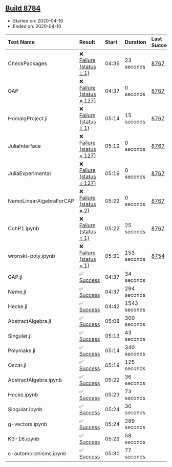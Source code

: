 ## [Build 8784](https://oscarci.mathematik.uni-kl.de/job/oscar/8784/)

* Started on: 2020-04-10
* Ended on: 2020-04-10

| Test Name    | Result | Start | Duration | Last Success | First Failure |
|:-------------|:-------|:------|:---------|:-------------|:--------------|
| CheckPackages | ❌ [Failure (status = 1)](https://oscarci.mathematik.uni-kl.de/job/oscar/8784/artifact/logs/build-8784/CheckPackages.log) | 04:36 | 23 seconds | [8767](https://oscarci.mathematik.uni-kl.de/job/oscar/8767/) | [8768](https://oscarci.mathematik.uni-kl.de/job/oscar/8768/) |
| GAP | ❌ [Failure (status = 127)](https://oscarci.mathematik.uni-kl.de/job/oscar/8784/artifact/logs/build-8784/GAP.log) | 04:37 | 0 seconds | [8767](https://oscarci.mathematik.uni-kl.de/job/oscar/8767/) | [8768](https://oscarci.mathematik.uni-kl.de/job/oscar/8768/) |
| HomalgProject.jl | ❌ [Failure (status = 1)](https://oscarci.mathematik.uni-kl.de/job/oscar/8784/artifact/logs/build-8784/HomalgProject.jl.log) | 05:14 | 15 seconds | [8767](https://oscarci.mathematik.uni-kl.de/job/oscar/8767/) | [8768](https://oscarci.mathematik.uni-kl.de/job/oscar/8768/) |
| JuliaInterface | ❌ [Failure (status = 127)](https://oscarci.mathematik.uni-kl.de/job/oscar/8784/artifact/logs/build-8784/JuliaInterface.log) | 05:19 | 0 seconds | [8767](https://oscarci.mathematik.uni-kl.de/job/oscar/8767/) | [8768](https://oscarci.mathematik.uni-kl.de/job/oscar/8768/) |
| JuliaExperimental | ❌ [Failure (status = 127)](https://oscarci.mathematik.uni-kl.de/job/oscar/8784/artifact/logs/build-8784/JuliaExperimental.log) | 05:19 | 0 seconds | [8767](https://oscarci.mathematik.uni-kl.de/job/oscar/8767/) | [8768](https://oscarci.mathematik.uni-kl.de/job/oscar/8768/) |
| NemoLinearAlgebraForCAP | ❌ [Failure (status = 2)](https://oscarci.mathematik.uni-kl.de/job/oscar/8784/artifact/logs/build-8784/NemoLinearAlgebraForCAP.log) | 05:22 | 0 seconds | [8767](https://oscarci.mathematik.uni-kl.de/job/oscar/8767/) | [8768](https://oscarci.mathematik.uni-kl.de/job/oscar/8768/) |
| CohP1.ipynb | ❌ [Failure (status = 1)](https://oscarci.mathematik.uni-kl.de/job/oscar/8784/artifact/logs/build-8784/CohP1.ipynb.log) | 05:22 | 25 seconds | [8767](https://oscarci.mathematik.uni-kl.de/job/oscar/8767/) | [8768](https://oscarci.mathematik.uni-kl.de/job/oscar/8768/) |
| wronski-poly.ipynb | ❌ [Failure (status = 1)](https://oscarci.mathematik.uni-kl.de/job/oscar/8784/artifact/logs/build-8784/wronski-poly.ipynb.log) | 05:31 | 153 seconds | [8754](https://oscarci.mathematik.uni-kl.de/job/oscar/8754/) | [8755](https://oscarci.mathematik.uni-kl.de/job/oscar/8755/) |
| GAP.jl | ✅ [Success](https://oscarci.mathematik.uni-kl.de/job/oscar/8784/artifact/logs/build-8784/GAP.jl.log) | 04:37 | 34 seconds |  |  |
| Nemo.jl | ✅ [Success](https://oscarci.mathematik.uni-kl.de/job/oscar/8784/artifact/logs/build-8784/Nemo.jl.log) | 04:37 | 294 seconds |  |  |
| Hecke.jl | ✅ [Success](https://oscarci.mathematik.uni-kl.de/job/oscar/8784/artifact/logs/build-8784/Hecke.jl.log) | 04:42 | 1543 seconds |  |  |
| AbstractAlgebra.jl | ✅ [Success](https://oscarci.mathematik.uni-kl.de/job/oscar/8784/artifact/logs/build-8784/AbstractAlgebra.jl.log) | 05:08 | 300 seconds |  |  |
| Singular.jl | ✅ [Success](https://oscarci.mathematik.uni-kl.de/job/oscar/8784/artifact/logs/build-8784/Singular.jl.log) | 05:13 | 43 seconds |  |  |
| Polymake.jl | ✅ [Success](https://oscarci.mathematik.uni-kl.de/job/oscar/8784/artifact/logs/build-8784/Polymake.jl.log) | 05:14 | 340 seconds |  |  |
| Oscar.jl | ✅ [Success](https://oscarci.mathematik.uni-kl.de/job/oscar/8784/artifact/logs/build-8784/Oscar.jl.log) | 05:19 | 125 seconds |  |  |
| AbstractAlgebra.ipynb | ✅ [Success](https://oscarci.mathematik.uni-kl.de/job/oscar/8784/artifact/logs/build-8784/AbstractAlgebra.ipynb.log) | 05:22 | 36 seconds |  |  |
| Hecke.ipynb | ✅ [Success](https://oscarci.mathematik.uni-kl.de/job/oscar/8784/artifact/logs/build-8784/Hecke.ipynb.log) | 05:23 | 73 seconds |  |  |
| Singular.ipynb | ✅ [Success](https://oscarci.mathematik.uni-kl.de/job/oscar/8784/artifact/logs/build-8784/Singular.ipynb.log) | 05:24 | 30 seconds |  |  |
| g-vectors.ipynb | ✅ [Success](https://oscarci.mathematik.uni-kl.de/job/oscar/8784/artifact/logs/build-8784/g-vectors.ipynb.log) | 05:24 | 289 seconds |  |  |
| K3-16.ipynb | ✅ [Success](https://oscarci.mathematik.uni-kl.de/job/oscar/8784/artifact/logs/build-8784/K3-16.ipynb.log) | 05:29 | 58 seconds |  |  |
| c-automorphisms.ipynb | ✅ [Success](https://oscarci.mathematik.uni-kl.de/job/oscar/8784/artifact/logs/build-8784/c-automorphisms.ipynb.log) | 05:30 | 77 seconds |  |  |
